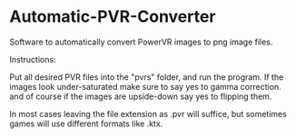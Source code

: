 # Automatic-PVR-Converter

Software to automatically convert PowerVR images to png image files.

Instructions:

Put all desired PVR files into the "pvrs" folder, and run the program.
If the images look under-saturated make sure to say yes to gamma correction.
and of course if the images are upside-down say yes to flipping them.

In most cases leaving the file extension as .pvr will suffice, but sometimes games will use different formats like .ktx.
